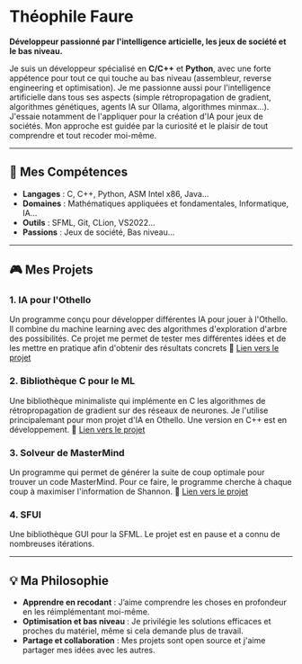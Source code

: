 # Théophile Faure

**Développeur passionné par l'intelligence articielle, les jeux de société et le bas niveau.**

Je suis un développeur spécialisé en **C/C++** et **Python**, avec une forte appétence pour tout ce qui touche au bas niveau (assembleur, reverse engineering et optimisation). 
Je me passionne aussi pour l'intelligence artificielle dans tous ses aspects (simple rétropropagation de gradient, algorithmes génétiques, agents IA sur Ollama, algorithmes minmax...).
J'essaie notamment de l'appliquer pour la création d'IA pour jeux de sociétés.
Mon approche est guidée par la curiosité et le plaisir de tout comprendre et tout recoder moi-même.

---

## 🔧 Mes Compétences
- **Langages** : C, C++, Python, ASM Intel x86, Java...
- **Domaines** : Mathématiques appliquées et fondamentales, Informatique, IA...
- **Outils** : SFML, Git, CLion, VS2022...
- **Passions** : Jeux de société, Bas niveau...

---

## 🎮 Mes Projets
### 1. **IA pour l'Othello**
Un programme conçu pour développer différentes IA pour jouer à l'Othello.
Il combine du machine learning avec des algorithmes d'exploration d'arbre des possibilités.
Ce projet me permet de tester mes différentes idées et de les mettre en pratique afin d'obtenir des résultats concrets
🔗 [Lien vers le projet](https://github.com/TheophileFaure/AIthello)


### 2. **Bibliothèque C pour le ML**
Une bibliothèque minimaliste qui implémente en C les algorithmes de rétropropagation de gradient sur des réseaux de neurones.
Je l'utilise principalemant pour mon projet d'IA en Othello.
Une version en C++ est en développement.
🔗 [Lien vers le projet](https://github.com/TOMgrec/AIthello/tree/main/src/nl)

### 3. **Solveur de MasterMind**
Un programme qui permet de générer la suite de coup optimale pour trouver un code MasterMind.
Pour ce faire, le programme cherche à chaque coup à maximiser l'information de Shannon.
🔗 [Lien vers le projet](https://github.com/TheophileFaure/Mastermind-Solver)

### 4. **SFUI**
Une bibliothèque GUI pour la SFML. 
Le projet est en pause et a connu de nombreuses itérations.

---

## 💡 Ma Philosophie
- **Apprendre en recodant** : J’aime comprendre les choses en profondeur en les réimplémentant moi-même.
- **Optimisation et bas niveau** : Je privilégie les solutions efficaces et proches du matériel, même si cela demande plus de travail.
- **Partage et collaboration** : Mes projets sont open source et j'aime partager mes idées avec les autres.

